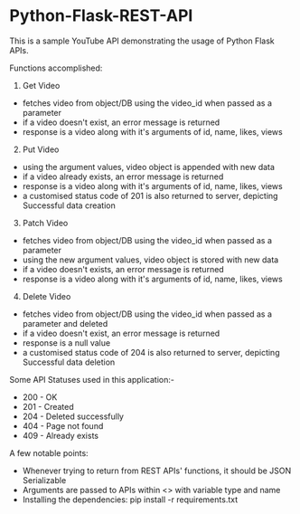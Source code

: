 # Python-Flask-REST-API
This is a sample YouTube API demonstrating the usage of Python Flask APIs.

Functions accomplished:
1) Get Video
- fetches video from object/DB using the video_id when passed as a parameter
- if a video doesn't exist, an error message is returned
- response is a video along with it's arguments of id, name, likes, views

2) Put Video
- using the argument values, video object is appended with new data
- if a video already exists, an error message is returned
- response is a video along with it's arguments of id, name, likes, views
- a customised status code of 201 is also returned to server, depicting Successful data creation

3) Patch Video
- fetches video from object/DB using the video_id when passed as a parameter
- using the new argument values, video object is stored with new data
- if a video doesn't exists, an error message is returned
- response is a video along with it's arguments of id, name, likes, views

4) Delete Video
- fetches video from object/DB using the video_id when passed as a parameter and deleted
- if a video doesn't exist, an error message is returned
- response is a null value 
- a customised status code of 204 is also returned to server, depicting Successful data deletion


Some API Statuses used in this application:-
- 200 - OK
- 201 - Created
- 204 - Deleted successfully
- 404 - Page not found
- 409 - Already exists

A few notable points:
- Whenever trying to return from REST APIs' functions, it should be JSON Serializable
- Arguments are passed to APIs within <> with variable type and name
- Installing the dependencies: pip install -r requirements.txt
